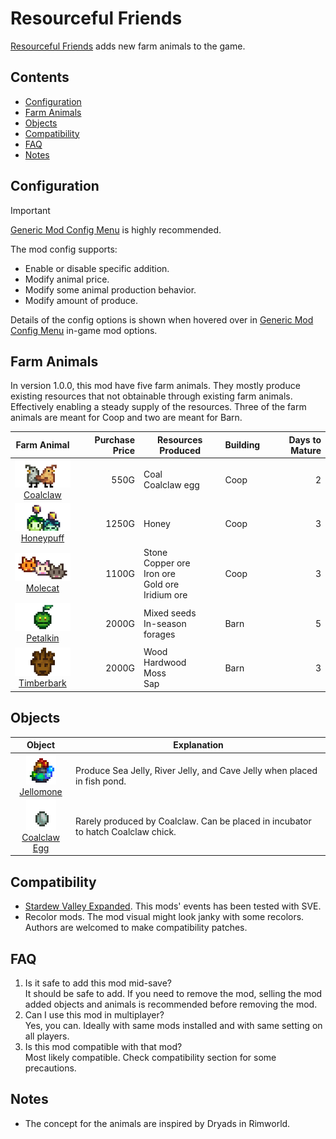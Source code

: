 # Resourceful Friends

[Resourceful Friends](https://www.nexusmods.com/stardewvalley/mods/23227) adds new farm animals to the game.

## Contents

* [Configuration](#configuration)
* [Farm Animals](#farm-animals)
* [Objects](#objects)
* [Compatibility](#compatibility)
* [FAQ](#faq)
* [Notes](#notes)

## Configuration

> [!IMPORTANT]
> [Generic Mod Config Menu](https://www.nexusmods.com/stardewvalley/mods/5098) is highly recommended.

The mod config supports:

* Enable or disable specific addition.
* Modify animal price.
* Modify some animal production behavior.
* Modify amount of produce.

Details of the config options is shown when hovered over in [Generic Mod Config Menu](https://www.nexusmods.com/stardewvalley/mods/5098) in-game mod options.

## Farm Animals

In version 1.0.0, this mod have five farm animals. They mostly produce existing resources that not obtainable through existing farm animals. Effectively enabling a steady supply of the resources. Three of the farm animals are meant for Coop and two are meant for Barn.

| Farm Animal | Purchase Price | Resources Produced | Building | Days to Mature |
| :---------: | -------------: | ------------------ | -------- | -------------: |
|![Coalclaw](Documentation/ShopTexture/Coalclaw.png)<br>[Coalclaw](Documentation/Coalclaw.md) | 550G | Coal<br>Coalclaw egg | Coop | 2 |
|![Honeypuff](Documentation/ShopTexture/Honeypuff.png)<br>[Honeypuff](Documentation/Honeypuff.md) | 1250G | Honey | Coop | 3 |
|![Molecat](Documentation/ShopTexture/Molecat.png)<br>[Molecat](Documentation/Molecat.md) | 1100G | Stone<br>Copper ore<br>Iron ore<br>Gold ore<br>Iridium ore | Coop | 3 |
|![Petalkin](Documentation/ShopTexture/Petalkin.png)<br>[Petalkin](Documentation/Petalkin.md) | 2000G | Mixed seeds<br>In-season forages | Barn | 5 |
|![Timberbark](Documentation/ShopTexture/Timberbark.png)<br>[Timberbark](Documentation/Timberbark.md) | 2000G | Wood<br>Hardwood<br>Moss<br>Sap | Barn | 3 |

## Objects

| Object | Explanation |
| :----: | ----------- |
|![Jellomone](Documentation/Objects/Jellomone.png)<br>[Jellomone](Documentation/Jellomone.md) | Produce Sea Jelly, River Jelly, and Cave Jelly when placed in fish pond. |
|![CoalclawEgg](Documentation/Objects/CoalclawEgg.png)<br>[Coalclaw Egg](Documentation/CoalclawEgg.md) | Rarely produced by Coalclaw. Can be placed in incubator to hatch Coalclaw chick. |

## Compatibility

* [Stardew Valley Expanded](https://www.nexusmods.com/stardewvalley/mods/3753). This mods' events has been tested with SVE.
* Recolor mods. The mod visual might look janky with some recolors. Authors are welcomed to make compatibility patches.

## FAQ

1. Is it safe to add this mod mid-save? <br>
It should be safe to add. If you need to remove the mod, selling the mod added objects and animals is recommended before removing the mod.
2. Can I use this mod in multiplayer? <br>
Yes, you can. Ideally with same mods installed and with same setting on all players.
3. Is this mod compatible with that mod? <br>
Most likely compatible. Check compatibility section for some precautions.

## Notes

* The concept for the animals are inspired by Dryads in Rimworld.
